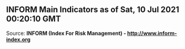 ## INFORM Main Indicators as of Sat, 10 Jul 2021 00:20:10 GMT

Source: **INFORM (Index For Risk Management) - http://www.inform-index.org**
